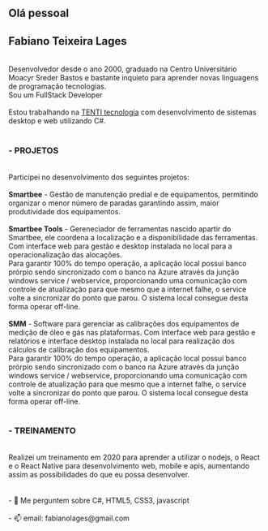 ## Olá pessoal
<h2>Fabiano Teixeira Lages</h2>
<br/>Desenvolvedor desde o ano 2000, graduado na Centro Universitário Moacyr Sreder Bastos e bastante inquieto para aprender novas 
linguagens de programação tecnologias.
<br/>Sou um FullStack Developer
<br/>
<br/>Estou trabalhando na <a href='http://www.tenti.com.br/' target='novo'>TENTI tecnologia</a> com desenvolvimento de sistemas desktop e web utilizando C#.
<br/>
<br/><h3>- PROJETOS</h3>
<br/>Participei no desenvolvimento dos seguintes projetos:
<br/>
<br/><strong>Smartbee</strong> - Gestão de manutenção predial e de equipamentos, permitindo organizar o menor número de paradas garantindo assim, 
maior produtividade dos equipamentos.
<br/>
<br/><strong>Smartbee Tools</strong> - Gereneciador de ferramentas nascido apartir do Smartbee, ele coordena a localização e a disponibilidade das 
ferramentas. Com interface web para gestão e desktop instalada no local para a operacionalização das alocações.
<br />Para garantir 100% do tempo operação, a aplicação local possui banco prórpio sendo sincronizado com o banco na Azure através da junção
windows service / webservice, proporcionando uma comunicação com controle de atualização para que mesmo que a internet falhe, o service
volte a sincronizar do ponto que parou. O sistema local consegue desta forma operar off-line.
<br/>
<br/><strong>SMM</strong> - Software para gerenciar as calibrações dos equipamentos de medição de óleo e gás nas plataformas. Com interface web para gestão e relatórios
e interface desktop instalada no local para realização dos cálculos de calibração dos equipamentos.
<br />Para garantir 100% do tempo operação, a aplicação local possui banco prórpio sendo sincronizado com o banco na Azure através da junção
windows service / webservice, proporcionando uma comunicação com controle de atualização para que mesmo que a internet falhe, o service
volte a sincronizar do ponto que parou. O sistema local consegue desta forma operar off-line.
<br />
<br /><h3>- TREINAMENTO</h3>
<br />Realizei um treinamento em 2020 para aprender a utilizar o nodejs, o React e o React Native para desenvolvimento web, mobile e apis, aumentando assim as possibilidades do que 
eu possa desenvolver.
<br />
<br />
<br />- 💬 Me perguntem sobre C#, HTML5, CSS3, javascript
<br />
<br />- 📫 email: fabianolages@gmail.com
